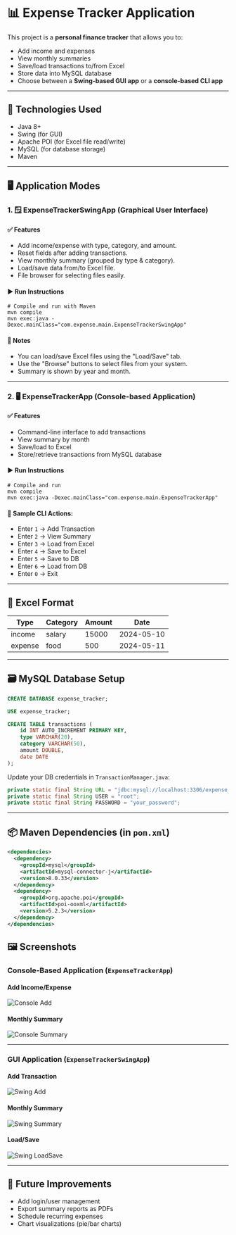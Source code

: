 
# 📊 Expense Tracker Application

This project is a **personal finance tracker** that allows you to:
- Add income and expenses
- View monthly summaries
- Save/load transactions to/from Excel
- Store data into MySQL database
- Choose between a **Swing-based GUI app** or a **console-based CLI app**

---

## 🔧 Technologies Used

- Java 8+
- Swing (for GUI)
- Apache POI (for Excel file read/write)
- MySQL (for database storage)
- Maven

---

## 🖥️ Application Modes

### 1. 🪟 ExpenseTrackerSwingApp (Graphical User Interface)

#### ✅ Features
- Add income/expense with type, category, and amount.
- Reset fields after adding transactions.
- View monthly summary (grouped by type & category).
- Load/save data from/to Excel file.
- File browser for selecting files easily.

#### ▶️ Run Instructions
```
# Compile and run with Maven
mvn compile
mvn exec:java -Dexec.mainClass="com.expense.main.ExpenseTrackerSwingApp"
```

#### 📝 Notes
- You can load/save Excel files using the "Load/Save" tab.
- Use the "Browse" buttons to select files from your system.
- Summary is shown by year and month.

---

### 2. 🖥️ ExpenseTrackerApp (Console-based Application)

#### ✅ Features
- Command-line interface to add transactions
- View summary by month
- Save/load to Excel
- Store/retrieve transactions from MySQL database

#### ▶️ Run Instructions
```
# Compile and run
mvn compile
mvn exec:java -Dexec.mainClass="com.expense.main.ExpenseTrackerApp"
```

#### 🧠 Sample CLI Actions:
- Enter `1` → Add Transaction
- Enter `2` → View Summary
- Enter `3` → Load from Excel
- Enter `4` → Save to Excel
- Enter `5` → Save to DB
- Enter `6` → Load from DB
- Enter `0` → Exit

---

## 📁 Excel Format

| Type    | Category | Amount | Date       |
|---------|----------|--------|------------|
| income  | salary   | 15000  | 2024-05-10 |
| expense | food     | 500    | 2024-05-11 |

---

## 🗃️ MySQL Database Setup

```sql
CREATE DATABASE expense_tracker;

USE expense_tracker;

CREATE TABLE transactions (
    id INT AUTO_INCREMENT PRIMARY KEY,
    type VARCHAR(20),
    category VARCHAR(50),
    amount DOUBLE,
    date DATE
);
```

Update your DB credentials in `TransactionManager.java`:
```java
private static final String URL = "jdbc:mysql://localhost:3306/expense_tracker";
private static final String USER = "root";
private static final String PASSWORD = "your_password";
```

---

## 📦 Maven Dependencies (in `pom.xml`)

```xml
<dependencies>
  <dependency>
    <groupId>mysql</groupId>
    <artifactId>mysql-connector-j</artifactId>
    <version>8.0.33</version>
  </dependency>
  <dependency>
    <groupId>org.apache.poi</groupId>
    <artifactId>poi-ooxml</artifactId>
    <version>5.2.3</version>
  </dependency>
</dependencies>
```

## 🖼️ Screenshots

### Console-Based Application (`ExpenseTrackerApp`)
#### Add Income/Expense
![Console Add](screenshots/console_add.png)

#### Monthly Summary
![Console Summary](screenshots/console_summary.png)

---

### GUI Application (`ExpenseTrackerSwingApp`)
#### Add Transaction
![Swing Add](screenshots/swing_add.png)

#### Monthly Summary
![Swing Summary](screenshots/swing_summary.png)

#### Load/Save
![Swing LoadSave](screenshots/swing_loadsave.png)


---

## 📌 Future Improvements
- Add login/user management
- Export summary reports as PDFs
- Schedule recurring expenses
- Chart visualizations (pie/bar charts)
